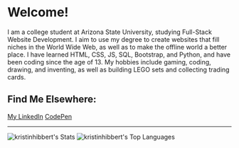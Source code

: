 # Welcome!

I am a college student at Arizona State University, studying Full-Stack Website Development. I aim to use my degree to create websites that fill niches in the World Wide Web, as well as to make the offline world a better place. I have learned HTML, CSS, JS, SQL, Bootstrap, and Python, and have been coding since the age of 13. My hobbies include gaming, coding, drawing, and inventing, as well as building LEGO sets and collecting trading cards.

## Find Me Elsewhere:
[My LinkedIn](https://www.linkedin.com/in/kristin-hibbert/)
[CodePen](https://codepen.io/kristinhibbert)

---
![kristinhibbert's Stats](https://github-readme-stats.vercel.app/api?username=kristinhibbert&theme=radical&show_icons=true&hide_border=true&count_private=true)
![kristinhibbert's Top Languages](https://github-readme-stats.vercel.app/api/top-langs/?username=kristinhibbert&theme=radical&show_icons=true&hide_border=true&layout=compact)
<!--
**kristinhibbert/kristinhibbert** is a ✨ _special_ ✨ repository because its `README.md` (this file) appears on your GitHub profile.

Here are some ideas to get you started:

- 🔭 I’m currently working on ...
- 🌱 I’m currently learning ...
- 👯 I’m looking to collaborate on ...
- 🤔 I’m looking for help with ...
- 💬 Ask me about ...
- 📫 How to reach me: ...
- 😄 Pronouns: ...
- ⚡ Fun fact: ...
-->
